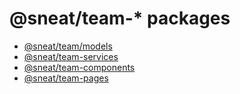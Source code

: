 # @sneat/team-\* packages

- [@sneat/team/models](models)
- [@sneat/team-services](services)
- [@sneat/team-components](components)
- [@sneat/team-pages](pages)
